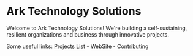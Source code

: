 # Ark Technology Solutions

Welcome to Ark Technology Solutions! We're building a self-sustaining, resilient organizations and business through innovative projects.

Some useful links: [Projects List](https://github.com/ark-technology-solutions/projects) - [WebSite](http://ark-technology-solutions.com/) - [Contributing](https://github.com/ark-technology-solutions/projects/blob/main/CONTRIBUTING.md)

